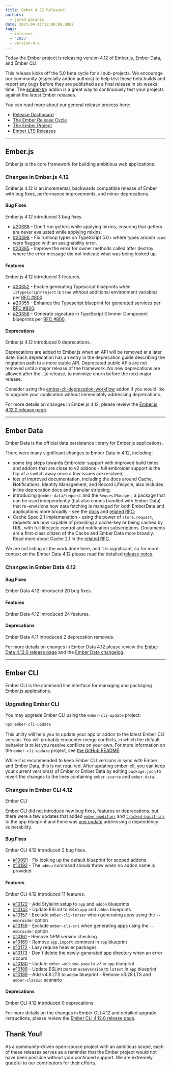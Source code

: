 ```yaml
---
title: Ember 4.12 Released
authors:
  - jared-galanis
date: 2023-04-11T12:00:00.000Z
tags:
  - releases
  - '2023'
  - version-4-x
---
```


Today the Ember project is releasing version 4.12 of Ember.js, Ember Data, and Ember CLI. <!-- Block start: Uncomment if an LTS candidate --><!--This release of Ember.js is an LTS (Long Term Support) candidate. LTS candidates prioritize stability over the addition of new features, and have an extended support schedule.--><!-- Block end -->

This release kicks off the 5.0 beta cycle for all sub-projects. We encourage our community (especially addon authors) to help test these beta builds and report any bugs before they are published as a final release in six weeks' time. The [ember-try](https://github.com/ember-cli/ember-try) addon is a great way to continuously test your projects against the latest Ember releases.

You can read more about our general release process here:

- [Release Dashboard](http://emberjs.com/releases/)
- [The Ember Release Cycle](https://blog.emberjs.com/new-ember-release-process/)
- [The Ember Project](https://blog.emberjs.com/ember-project-at-2-0/)
- [Ember LTS Releases](https://blog.emberjs.com/announcing-embers-first-lts/)

---

## Ember.js

Ember.js is the core framework for building ambitious web applications.

### Changes in Ember.js 4.12

Ember.js 4.12 is an incremental, backwards compatible release of Ember with bug fixes, performance improvements, and minor deprecations.

#### Bug Fixes

Ember.js 4.12 introduced 3 bug fixes.

- [#20388](https://github.com/emberjs/ember.js/pull/20388) - Don't run getters while applying mixins, ensuring that getters are never evaluated while applying
  mixins.
- [#20398](https://github.com/emberjs/ember.js/pull/20398) - Fix runloop types on TypeScript 5.0+ where types aroudn `bind` were flagged with an assignability error.
- [#20385](https://github.com/emberjs/ember.js/pull/20385) - Improve the error for owner methods called after destroy where the error message did not indicate what was being looked up.

#### Features

Ember.js 4.12 introduced 3 features.

- [#20352](https://github.com/emberjs/ember.js/releases/tag/v4.12.0) - Enable generating Typescript blueprints when `isTypeScriptProject` is `true` without additional environment variables per [RFC #800](https://rfcs.emberjs.com/id/0800-ts-adoption-plan).
- [#20355](https://github.com/emberjs/ember.js/pull/20355) - Enhance the Typescript blueprint for generated services per [RFC #800](https://rfcs.emberjs.com/id/0800-ts-adoption-plan).
- [#20356](https://github.com/emberjs/ember.js/pull/20356) - Generate signature in TypeScript Glimmer Component blueprints per [RFC #800](https://rfcs.emberjs.com/id/0800-ts-adoption-plan).

#### Deprecations

Ember.js 4.12 introduced 0 deprecations.

<!-- Block start: If there were no deprecations, remove this block -->

Deprecations are added to Ember.js when an API will be removed at a later date. Each deprecation has an entry in the deprecation guide describing the migration path to a more stable API. Deprecated public APIs are not removed until a major release of the framework. No new deprecations are allowed after the `.10` release, to minimize churn before the next major release.

Consider using the [ember-cli-deprecation-workflow](https://github.com/mixonic/ember-cli-deprecation-workflow) addon if you would like to upgrade your application without immediately addressing deprecations.

<!-- Block end -->

For more details on changes in Ember.js 4.12, please review the [Ember.js 4.12.0 release page](https://github.com/emberjs/ember.js/releases/tag/v4.12.0).

---

## Ember Data

Ember Data is the official data persistence library for Ember.js applications.

There were many significant changes to Ember Data in 4.12, including:

- some big steps towards Embroider support with improved build times and addons that are close to v2 addons - full embroider support is the flip of a switch away once a few issues are resolved;
- lots of improved documentation, including the docs around Cache, Notifications, Identity Management, and Record Lifecycle, also includes inline deprecation docs and granular stripping;
- introducing `@ember-data/request` and the `RequestManager`, a package that can be used independently (but also comes bundled with Ember Data) that re-envisions how data fetching is managed for both EmberData and applications more broadly - see the [docs](https://github.com/emberjs/data/tree/v4.12.0/packages/request#readme) and [related RFC](https://github.com/emberjs/rfcs/pull/860);
- Cache Spec 2.1 implemenation - using the power of `store.request`, requests are now capable of providing a cache-key or being cached by URL, with full lifecycle control and notification subscriptions. Documents are a first-class citizen of the Cache and Ember Data more broadly. Read more about Cache 2.1 in the [related RFC](https://github.com/emberjs/rfcs/pull/854).

We are not listing all the work done here, and it is significant, so for more context on the Ember Data 4.12 please read the detailed [release notes](https://github.com/emberjs/data/releases/tag/v4.12.0).

### Changes in Ember Data 4.12

#### Bug Fixes

Ember Data 4.12 introduced 20 bug fixes.

#### Features

Ember Data 4.12 introduced 24 features.

#### Deprecations

Ember Data 4.11 introduced 2 deprecation removals.

For more details on changes in Ember Data 4.12 please review the
[Ember Data 4.12.0 release page](https://github.com/emberjs/data/releases/tag/v4.12.0) and the [Ember Data changelog](https://github.com/emberjs/data/blob/master/CHANGELOG.md).

---

## Ember CLI

Ember CLI is the command line interface for managing and packaging Ember.js applications.

### Upgrading Ember CLI

You may upgrade Ember CLI using the `ember-cli-update` project:

```bash
npx ember-cli-update
```

This utility will help you to update your app or addon to the latest Ember CLI version. You will probably encounter merge conflicts, in which the default behavior is to let you resolve conflicts on your own. For more information on the `ember-cli-update` project, see [the GitHub README](https://github.com/ember-cli/ember-cli-update).

While it is recommended to keep Ember CLI versions in sync with Ember and Ember Data, this is not required. After updating ember-cli, you can keep your current version(s) of Ember or Ember Data by editing `package.json` to revert the changes to the lines containing `ember-source` and `ember-data`.

### Changes in Ember CLI 4.12

Ember CLI

Ember CLI did not introduce new bug fixes, features or deprecations, but there were a few updates that added [`ember-modifier`](https://github.com/ember-cli/ember-cli/pull/10103) and [`tracked-built-ins`](https://github.com/ember-cli/ember-cli/pull/10109) to the app blueprint and there was [one update](https://github.com/ember-cli/ember-cli/pull/10110) addressing a dependency vulnerability.

#### Bug Fixes

Ember CLI 4.12 introduced 2 bug fixes.

- [#10091](https://github.com/ember-cli/ember-cli/pull/10091) - Fix looking up the default blueprint for scoped addons
- [#10192](https://github.com/ember-cli/ember-cli/pull/10192) - The `addon` command should throw when no addon name is provided

#### Features

Ember CLI 4.12 introduced 11 features.

- [#10122](https://github.com/ember-cli/ember-cli/pull/10122) - Add Stylelint setup to `app` and `addon` blueprints
- [#10142](https://github.com/ember-cli/ember-cli/pull/10142) - Update ESLint to v8 in `app` and `addon` blueprints
- [#10157](https://github.com/ember-cli/ember-cli/pull/10157) - Exclude `ember-cli-terser` when generating apps using the `--embroider` option
- [#10159](https://github.com/ember-cli/ember-cli/pull/10159) - Exclude `ember-cli-sri` when generating apps using the `--embroider` option
- [#10161](https://github.com/ember-cli/ember-cli/pull/10161) - Remove NPM version checking
- [#10169](https://github.com/ember-cli/ember-cli/pull/10169) - Remove `app.import` comment in `app` blueprint
- [#10172](https://github.com/ember-cli/ember-cli/pull/10172) - Lazy require heavier packages
- [#10173](https://github.com/ember-cli/ember-cli/pull/10173) - Don't delete the newly-generated app directory when an error occurs
- [#10180](https://github.com/ember-cli/ember-cli/pull/10180) - Update `ember-welcome-page` to v7 in `app` blueprint
- [#10188](https://github.com/ember-cli/ember-cli/pull/10188) - Update ESLint parser `ecmaVersion` to `latest` in `app` blueprint
- [#10189](https://github.com/ember-cli/ember-cli/pull/10189) - Add v4.8 LTS to `addon` blueprint - Remove v3.28 LTS and `ember-classic` scenario

#### Deprecations

Ember CLI 4.12 introduced 0 deprecations.

For more details on the changes in Ember CLI 4.12 and detailed upgrade
instructions, please review the [Ember CLI 4.12.0 release page](https://github.com/ember-cli/ember-cli/releases/tag/v4.12.0).

## Thank You!

As a community-driven open-source project with an ambitious scope, each of these releases serves as a reminder that the Ember project would not have been possible without your continued support. We are extremely grateful to our contributors for their efforts.
